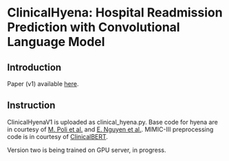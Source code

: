 # ClinicalHyena: Hospital Readmission Prediction with Convolutional Language Model
 
## Introduction
Paper (v1) available [here](https://drive.google.com/file/d/1Vb_aOXFoHwQgwOZBf1nAIQ2rFBGa_5nk/view?usp=sharing).

## Instruction
ClinicalHyenaV1 is uploaded as clinical_hyena.py. Base code for hyena are in courtesy of [M. Poli et al.](https://github.com/HazyResearch/safari) and [E. Nguyen et al.](https://github.com/HazyResearch/hyena-dna). MIMIC-III preprocessing code is in courtesy of [ClinicalBERT](https://github.com/kexinhuang12345/clinicalBERT).


Version two is being trained on GPU server, in progress.
